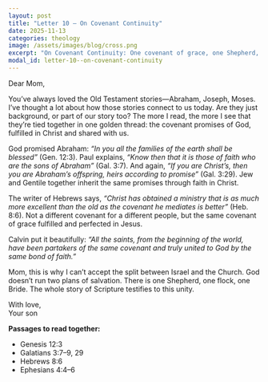 ```yaml
---
layout: post
title: "Letter 10 — On Covenant Continuity"
date: 2025-11-13
categories: theology
image: /assets/images/blog/cross.png
excerpt: "On Covenant Continuity: One covenant of grace, one Shepherd, one flock."
modal_id: letter-10--on-covenant-continuity
---
```

Dear Mom,

You’ve always loved the Old Testament stories—Abraham, Joseph, Moses. I’ve thought a lot about how those stories connect to us today. Are they just background, or part of our story too? The more I read, the more I see that they’re tied together in one golden thread: the covenant promises of God, fulfilled in Christ and shared with us.

God promised Abraham: *“In you all the families of the earth shall be blessed”* (Gen. 12:3). Paul explains, *“Know then that it is those of faith who are the sons of Abraham”* (Gal. 3:7). And again, *“If you are Christ’s, then you are Abraham’s offspring, heirs according to promise”* (Gal. 3:29). Jew and Gentile together inherit the same promises through faith in Christ.

The writer of Hebrews says, *“Christ has obtained a ministry that is as much more excellent than the old as the covenant he mediates is better”* (Heb. 8:6). Not a different covenant for a different people, but the same covenant of grace fulfilled and perfected in Jesus.

Calvin put it beautifully: *“All the saints, from the beginning of the world, have been partakers of the same covenant and truly united to God by the same bond of faith.”*

Mom, this is why I can’t accept the split between Israel and the Church. God doesn’t run two plans of salvation. There is one Shepherd, one flock, one Bride. The whole story of Scripture testifies to this unity.

With love,  
Your son

**Passages to read together:**  
- Genesis 12:3  
- Galatians 3:7–9, 29  
- Hebrews 8:6  
- Ephesians 4:4–6

